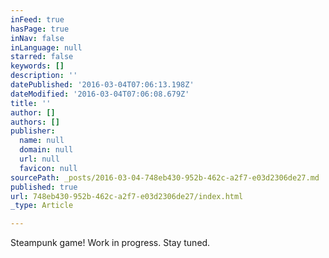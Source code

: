 ```yaml
---
inFeed: true
hasPage: true
inNav: false
inLanguage: null
starred: false
keywords: []
description: ''
datePublished: '2016-03-04T07:06:13.198Z'
dateModified: '2016-03-04T07:06:08.679Z'
title: ''
author: []
authors: []
publisher:
  name: null
  domain: null
  url: null
  favicon: null
sourcePath: _posts/2016-03-04-748eb430-952b-462c-a2f7-e03d2306de27.md
published: true
url: 748eb430-952b-462c-a2f7-e03d2306de27/index.html
_type: Article

---
```

Steampunk game! Work in progress. Stay tuned.